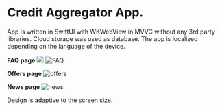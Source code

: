 # Credit Aggregator App.

App is written in SwiftUI with WKWebView in MVVC without any 3rd party libraries. Cloud storage was used as database. The app is localized depending on the language of the device.

**FAQ page**
<img src="https://user-images.githubusercontent.com/31224828/203204625-16e24be1-e768-47c3-9ceb-40a24fe9e3d7.png"/>
![FAQ](https://user-images.githubusercontent.com/31224828/203204625-16e24be1-e768-47c3-9ceb-40a24fe9e3d7.png)

**Offers page**
![offers](https://user-images.githubusercontent.com/31224828/203204791-48a78ea5-ca1d-44ea-a039-036341a081e3.png)

**News page**
![news](https://user-images.githubusercontent.com/31224828/203204974-3a5f3ea8-9600-4809-8024-148d38ed2644.png)

Design is adaptive to the screen size. 
